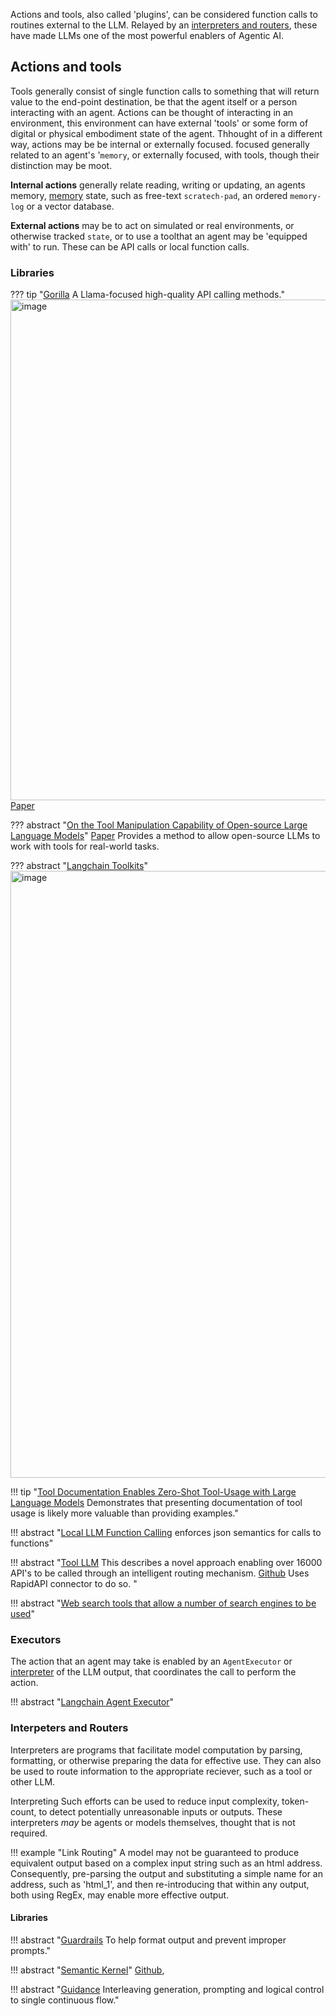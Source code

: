 Actions and tools, also called 'plugins', can be considered function calls to routines external to the LLM. Relayed by an [interpreters and routers](#interpeters-and-routers), these have made LLMs one of the most powerful enablers of Agentic AI. 

## Actions and tools

Tools generally consist of single function calls to something that will return value to the end-point destination, be that the agent itself or a person interacting with an agent.
Actions can be thought of interacting in an environment, this environment can have external 'tools' or some form of digital or physical embodiment state of the agent. Thhought of in a different way, actions may be be internal or externally focused.  focused generally related to an agent's '`memory`, or externally focused, with tools, though their distinction may be moot.

**Internal actions** generally relate reading, writing or updating, an agents memory, [memory](./memory.md) state, such as free-text `scratech-pad`, an ordered `memory-log` or a vector database.

**External actions** may be to act on simulated or real environments, or otherwise tracked `state`, or to use a toolthat an agent may be 'equipped with' to run. These can be API calls or local function calls.



### Libraries

??? tip "[Gorilla](https://github.com/ShishirPatil/gorilla) A Llama-focused high-quality API calling methods."
    <img width="801" alt="image" src="https://github.com/ianderrington/genai/assets/76016868/631a7023-0b14-4a55-9993-2d49bb3b81d2">
    [Paper](https://arxiv.org/abs/2305.15334)



??? abstract "[On the Tool Manipulation Capability of Open-source Large Language Models](https://github.com/sambanova/toolbench/tree/main)"
    [Paper](https://arxiv.org/pdf/2305.16504.pdf)
    Provides a method to allow open-source LLMs to work with tools for real-world tasks.


??? abstract "[Langchain Toolkits](https://github.com/langchain-ai/langchain/tree/b786335dd10902489f87a536ee074d747b6df370/libs/langchain/langchain/agents/agent_toolkits)"
    <img width="971" alt="image" src="https://github.com/ianderrington/genai/assets/76016868/65e22011-f815-4f19-8d78-24bc2c731b08">



!!! tip "[Tool Documentation Enables Zero-Shot Tool-Usage with Large Language Models](https://arxiv.org/pdf/2308.00675.pdf) Demonstrates that presenting documentation of tool usage is likely more valuable than providing examples."

!!! abstract "[Local LLM Function Calling](https://github.com/rizerphe/local-llm-function-calling) enforces json semantics for calls to functions"

!!! abstract "[Tool LLM](https://huggingface.co/papers/2307.16789) This describes a novel approach enabling over 16000 API's to be called through an intelligent routing mechanism. [Github](https://github.com/OpenBMB/ToolBench) Uses RapidAPI connector to do so. "

!!! abstract "[Web search tools that allow a number of search engines to be used](https://github.com/ZubinGou/llm-agent-web-tools)"


### Executors

The action that an agent may take is enabled by an `AgentExecutor` or [interpreter](./cognitive_architecture.md/#interpreters) of the LLM output, that coordinates the call to perform the action.

!!! abstract "[Langchain Agent Executor](https://github.com/langchain-ai/langchain/blob/b786335dd10902489f87a536ee074d747b6df370/libs/langchain/langchain/agents/agent.py#L637)"

###  Interpeters and Routers

Interpreters are programs that facilitate model computation by parsing, formatting, or otherwise preparing the data for effective use. They can also be used to route information to the appropriate reciever, such as a tool or other LLM. 

Interpreting Such efforts can be used to reduce input complexity, token-count, to detect potentially unreasonable inputs or outputs. These interpreters _may_ be agents or models themselves, thought that is not required.

!!! example "Link Routing"
    A model may not be guaranteed to produce equivalent output based on a complex input string such as an html address. Consequently, pre-parsing the output and substituting a simple name for an address, such as 'html_1', and then re-introducing that within any output, both using RegEx, may enable more effective output.

#### Libraries

!!! abstract "[Guardrails](https://shreyar.github.io/guardrails/) To help format output and prevent improper prompts."

!!! abstract "[Semantic Kernel](https://github.com/microsoft/semantic-kernel/tree/main)"
    [Github](https://github.com/microsoft/semantic-kernel/blob/main/samples/notebooks/python/00-getting-started.ipynb),

!!! abstract "️[Guidance](https://github.com/microsoft/guidance/) Interleaving generation, prompting and logical control to single  continuous flow."



